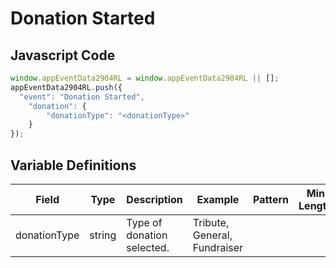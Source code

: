 # Donation Started

## Javascript Code
```js
window.appEventData2904RL = window.appEventData2904RL || [];
appEventData2904RL.push({
  "event": "Donation Started",
    "donation": {
        "donationType": "<donationType>"
    }
});
```

## Variable Definitions

|Field|Type|Description|Example|Pattern|Min Length|Max Length|Minimum|Maximum|Multiple Of|
| --- | --- | --- | --- | --- | --- | --- | --- | --- | --- |
|donationType|string|Type of donation selected. |Tribute, General, Fundraiser|||||||
